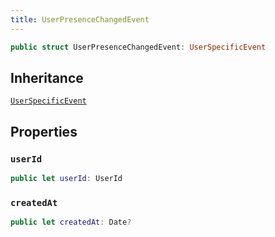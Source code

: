 ```yaml
---
title: UserPresenceChangedEvent
---
```


``` swift
public struct UserPresenceChangedEvent: UserSpecificEvent 
```

## Inheritance

[`UserSpecificEvent`](../user-specific-event)

## Properties

### `userId`

``` swift
public let userId: UserId
```

### `createdAt`

``` swift
public let createdAt: Date?
```

